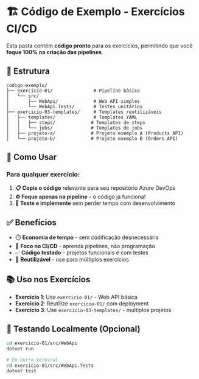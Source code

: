 # 🏗️ Código de Exemplo - Exercícios CI/CD

Esta pasta contém **código pronto** para os exercícios, permitindo que você **foque 100% na criação das pipelines**.

## 📁 Estrutura

```
codigo-exemplo/
├── exercicio-01/               # Pipeline básico
│   └── src/
│       ├── WebApi/             # Web API simples
│       └── WebApi.Tests/       # Testes unitários
├── exercicio-03-templates/     # Templates reutilizáveis
│   ├── templates/              # Templates YAML
│   │   ├── steps/             # Templates de steps
│   │   └── jobs/              # Templates de jobs
│   ├── projeto-a/             # Projeto exemplo A (Products API)
│   └── projeto-b/             # Projeto exemplo B (Orders API)
```

## 🎯 Como Usar

### Para qualquer exercício:
1. **📋 Copie o código** relevante para seu repositório Azure DevOps
2. **⚙️ Foque apenas na pipeline** - o código já funciona!
3. **🚀 Teste e implemente** sem perder tempo com desenvolvimento

## ✅ Benefícios

- ⏱️ **Economia de tempo** - sem codificação desnecessária
- 🎯 **Foco no CI/CD** - aprenda pipelines, não programação
- ✅ **Código testado** - projetos funcionais e com testes
- 🔄 **Reutilizável** - use para múltiplos exercícios

## 📚 Uso nos Exercícios

- **Exercício 1**: Use `exercicio-01/` - Web API básica
- **Exercício 2**: Reutilize `exercicio-01/` com deployment
- **Exercício 3**: Use `exercicio-03-templates/` - múltiplos projetos

## 🚀 Testando Localmente (Opcional)

```bash
cd exercicio-01/src/WebApi
dotnet run

# Em outro terminal
cd exercicio-01/src/WebApi.Tests  
dotnet test
```